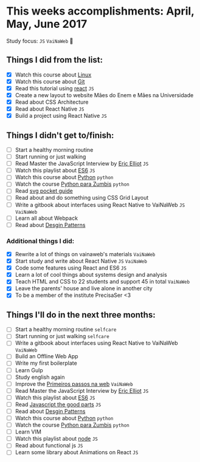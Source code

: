 # This weeks accomplishments: April, May, June 2017

Study focus: `JS` `VaiNaWeb` :rocket:

## Things I did from the list:

- [x] Watch this course about [Linux](https://www.udemy.com/curso-linux-comandos-terminal)
- [x] Watch this course about [Git](http://willianjusten.teachable.com/p/git-e-github-para-iniciantes)
- [x] Read this tutorial using [react](http://codepen.io/anuragasaurus/post/react-basics-making-a-markdown-parser) `JS`
- [x] Create a new layout to website Mães do Enem e Mães na Universidade  
- [x] Read about CSS Architecture
- [x] Read about React Native `JS`
- [x] Build a project using React Native `JS`

## Things I didn't get to/finish:

- [ ] Start a healthy morning routine
- [ ] Start running or just walking
- [ ] Read Master the JavaScript Interview by [Eric Elliot](https://medium.com/@_ericelliott/latest) `JS`
- [ ] Watch this playlist about [ES6](https://www.youtube.com/watch?v=LTbnmiXWs2k&list=PL57atfCFqj2h5fpdZD-doGEIs0NZxeJTX) `JS`
- [ ] Watch this course about [Python](https://www.udemy.com/python-iniciantes/)  `python`
- [ ] Watch the course [Python para Zumbis](https://www.pycursos.com/python-para-zumbis/)  `python`
- [ ] Read [svg pocket guide](http://svgpocketguide.com/book/)
- [ ] Read about and do something using CSS Grid Layout
- [ ] Write a gitbook about interfaces using React Native to VaiNaWeb `JS` `VaiNaWeb`
- [ ] Learn all about Webpack
- [ ] Read about [Desgin Patterns](https://github.com/khaosdoctor/design-patterns-for-humans)

### Additional things I did:

- [x] Rewrite a lot of things on vainaweb's materials `VaiNaWeb`
- [x] Start study and write about React Native `JS` `VaiNaWeb`
- [x] Code some features using React and ES6 `JS`
- [x] Learn a lot of cool things about systems design and analysis
- [x] Teach HTML and CSS to 22 students and support 45 in total `VaiNaWeb`
- [x] Leave the parents' house and live alone in another city
- [x] To be a member of the institute PrecisaSer <3

## Things I'll do in the next three months:

- [ ] Start a healthy morning routine `selfcare`
- [ ] Start running or just walking `selfcare`
- [ ] Write a gitbook about interfaces using React Native to VaiNaWeb `VaiNaWeb`
- [ ] Build an Offline Web App
- [ ] Write my first boilerplate
- [ ] Learn Gulp
- [ ] Study english again
- [ ] Improve the [Primeiros passos na web](https://github.com/VaiNaWeb/primeiros-passos-na-web) `VaiNaWeb`
- [ ] Read Master the JavaScript Interview by [Eric Elliot](https://medium.com/@_ericelliott/latest) `JS`
- [ ] Watch this playlist about [ES6](https://www.youtube.com/watch?v=LTbnmiXWs2k&list=PL57atfCFqj2h5fpdZD-doGEIs0NZxeJTX) `JS`
- [ ] Read [Javascript the good parts](https://www.amazon.com.br/JavaScript-Good-Parts-Douglas-Crockford/dp/0596517742) `JS`
- [ ] Read about [Desgin Patterns](https://github.com/khaosdoctor/design-patterns-for-humans)
- [ ] Watch this course about [Python](https://www.udemy.com/python-iniciantes/) `python`
- [ ] Watch the course [Python para Zumbis](https://www.pycursos.com/python-para-zumbis/) `python`
- [ ] Learn VIM
- [ ] Watch this playlist about [node](https://www.youtube.com/playlist?list=PLQCmSnNFVYnTFo60Bt972f8HA4Td7WKwq) `JS`
- [ ] Read about functional js `JS`
- [ ] Learn some library about Animations on React `JS`
